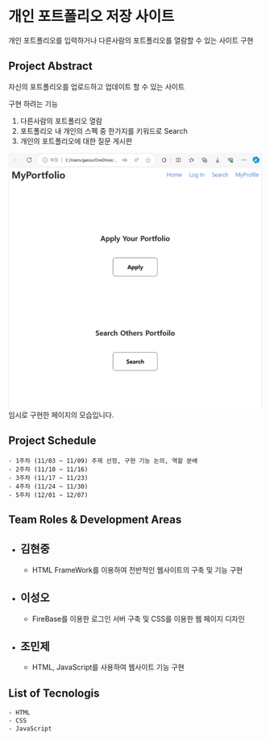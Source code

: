 # 개인 포트폴리오 저장 사이트
개인 포트폴리오를 입력하거나 다른사람의 포트폴리오를 열람할 수 있는 사이트 구현<br>

## Project Abstract
자신의 포트폴리오를 업로드하고 업데이트 할 수 있는 사이트

구현 하려는 기능 <br>
1. 다른사람의 포트폴리오 열람
2. 포트폴리오 내 개인의 스펙 중 한가지를 키워드로 Search
3. 개인의 포트폴리오에 대한 질문 게시판

![Prototype](/image/OSS_prototype.jpg)
임시로 구현한 페이지의 모습입니다.
## Project Schedule
    - 1주차 (11/03 ~ 11/09) 주제 선정, 구현 기능 논의, 역할 분배
    - 2주차 (11/10 ~ 11/16) 
    - 3주차 (11/17 ~ 11/23) 
    - 4주차 (11/24 ~ 11/30) 
    - 5주차 (12/01 ~ 12/07) 
## Team Roles & Development Areas
- 김현중
    -
    - HTML FrameWork를 이용하여 전반적인 웹사이트의 구축 및 기능 구현
- 이성오
    -
    - FireBase를 이용한 로그인 서버 구축 및 CSS를 이용한 웹 페이지 디자인
- 조민제
    -
    - HTML, JavaScript를 사용하여 웹사이트 기능 구현

## List of Tecnologis
    - HTML
    - CSS
    - JavaScript